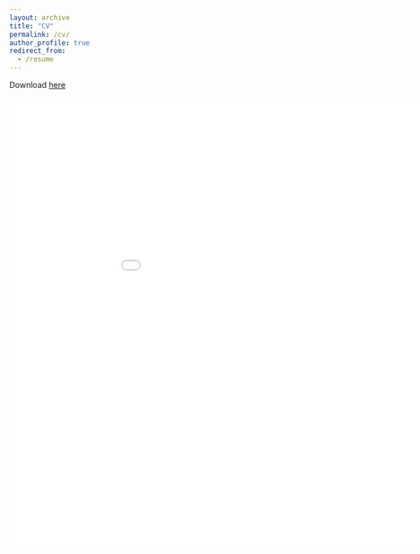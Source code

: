 ```yaml
---
layout: archive
title: "CV"
permalink: /cv/
author_profile: true
redirect_from:
  - /resume
---
```


Download [here](https://github.com/margae-knox/margae-knox.github.io/files/9334364/MKnox_CV_2022AUG_web.pdf)



<embed src="margae-knox.github.io/files/MKnox_CV_2022AUG_web.pdf" width="1000px" height="800px" type="application/pdf" />
